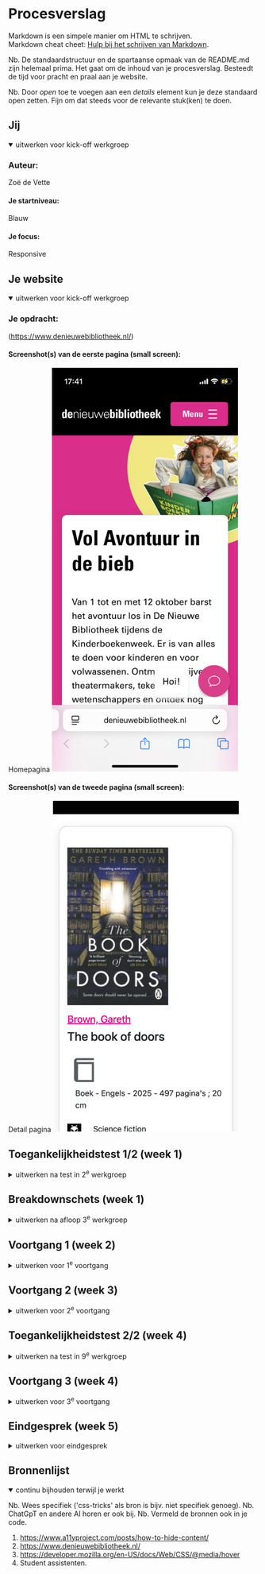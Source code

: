 # Procesverslag
Markdown is een simpele manier om HTML te schrijven.  
Markdown cheat cheet: [Hulp bij het schrijven van Markdown](https://github.com/adam-p/markdown-here/wiki/Markdown-Cheatsheet).

Nb. De standaardstructuur en de spartaanse opmaak van de README.md zijn helemaal prima. Het gaat om de inhoud van je procesverslag. Besteedt de tijd voor pracht en praal aan je website.

Nb. Door *open* toe te voegen aan een *details* element kun je deze standaard open zetten. Fijn om dat steeds voor de relevante stuk(ken) te doen.





## Jij

<details open>
  <summary>uitwerken voor kick-off werkgroep</summary>

  ### Auteur:
  Zoë de Vette

  #### Je startniveau:
  Blauw

  #### Je focus:
  Responsive
 
</details>





## Je website

<details open>
  <summary>uitwerken voor kick-off werkgroep</summary>

  ### Je opdracht:
  (https://www.denieuwebibliotheek.nl/)

  #### Screenshot(s) van de eerste pagina (small screen): 
  Homepagina
  <img src="readme-images/pagina-1.jpg" width="375px" alt="omschrijving van de pagina">

  #### Screenshot(s) van de tweede pagina (small screen):
  Detail pagina 
  <img src="readme-images/pagina-2.jpg" width="375px" alt="omschrijving van de pagina">
 
</details>



## Toegankelijkheidstest 1/2 (week 1)

<details>
  <summary>uitwerken na test in 2<sup>e</sup> werkgroep</summary>

  ### Bevindingen
  De structuur van de headings op de echte website zijn niet erg logisch. Je hoort bij meerdere headings 'link' en bij sommige zelfs 'geopend' waarbij ik al niet begrijp wat ie bedoelt want ik heb helemaal geen andere vensters daarvan open staan. 
  De linkjes hebben wel een goeie naam en geven duidelijk aan waar je naartoe gaat. 

  Ik heb via een website de website laten scannen door een accessibility check (hier de link naar de website: https://www.accessibilitychecker.org/audit/?website=https%3A%2F%2Fwww.denieuwebibliotheek.nl%2F&flag=eu)

  En hier wat screenshots bij wat er uit de test kwam (de website scoort erg slecht):
  <img src="readme-images/screenshot-1-check.jpg" width="375px" alt="omschrijving van de pagina">

  <img src="readme-images/screenshot-2-check.jpg" width="375px" alt="omschrijving van de pagina">

</details>



## Breakdownschets (week 1)

<details>
  <summary>uitwerken na afloop 3<sup>e</sup> werkgroep</summary>

  ### de hele pagina: 
  <img src="readme-images/breakdownschets-1.jpg" width="375px" alt="breakdown van de hele pagina">
  <img src="readme-images/breakdownschets-2.jpg" width="375px" alt="breakdown van de hele pagina">
  <img src="readme-images/breakdownschets-3.jpg" width="375px" alt="breakdown van de hele pagina">
  <img src="readme-images/breakdownschets-4.jpg" width="375px" alt="breakdown van de hele pagina">
  <img src="readme-images/breakdownschets5.jpg" width="375px" alt="breakdown van de hele pagina">
  <img src="readme-images/breakdownschets6.jpg.jpg" width="375px" alt="breakdown van de hele pagina">

  ### detail pagina: 
  <img src="readme-images/detail-breakdownschets-1.jpg" width="375px" alt="breakdown van de detailpagina">
  <img src="readme-images/detail-breakdownschets-2.jpg" width="375px" alt="breakdown van de detailpagina">
  <img src="readme-images/detail-breakdownschets-3.jpg" width="375px" alt="breakdown van de detailpagina">
  <img src="readme-images/detail-breakdownschets-4.jpg" width="375px" alt="breakdown van de detailpagina">

</details>





## Voortgang 1 (week 2)

<details>
  <summary>uitwerken voor 1<sup>e</sup> voortgang</summary>

  ### Stand van zaken
  hier dit ging goed & dit was lastig (neem ook screenshots op van delen van je website en code)


  ### Agenda voor meeting
  samen met je groepje opstellen

  | Zoë            | Charlie             | Marc         |  Elif             |
  |Breakdown schets| html                | html         | Breakdown schets  |
  |                |                     |              | en                |
  |                |                     |              | html              |
  |                |                     |              | ...               |


  ### Verslag van meeting
  hier na afloop snel de uitkomsten van de meeting vastleggen

  - Snapt hoe een breakdownschets moet.
  - Begrijpt de start van de html

</details>





## Voortgang 2 (week 3)

<details>
  <summary>uitwerken voor 2<sup>e</sup> voortgang</summary>

  ### Stand van zaken
  Ik ben eindelijk begonnen met het neerzetten van de code en dan vooral de inhoud zoals de tekst etc. Ik had mijn html nog niet echt op orde dus het was moeilijk leesbaar tijdens de vragen die ik stelde aan studentassistenten dus dat heb ik opgelost.


  ### Agenda voor meeting
  samen met je groepje opstellen

  | Elif                                  | David              | Charlie               | Marc                | Zoë
  | HTML laten checken                    | CSS laten checken  | Html laten checken    | Html laten checken  | Html laten checken
  | en dat ook nog                        | en                 | en                    | en                  | en
  | specifieke vraag website (responsive) | html laten checken | Breakdownschets       | CSS laten checken   | Vraag over links
  |                                       |                    |                       |                     |


  ### Verslag van meeting
  hier na afloop snel de uitkomsten van de meeting vastleggen

  - Hashtag geleerd bij linkje
  - scrollen met css geleerd
  - voor responisve gebruik maken van grid in css

</details>





## Toegankelijkheidstest 2/2 (week 4)

<details>
  <summary>uitwerken na test in 9<sup>e</sup> werkgroep</summary>

  ### Bevindingen
  Ik heb in deze week nog niet mijn eigen website kunnen testen op toegankelijkheid omdat ik nog niet ver genoeg was om iets te kunnen
  testen.

</details>





## Voortgang 3 (week 4)

<details>
  <summary>uitwerken voor 3<sup>e</sup> voortgang</summary>

  ### Stand van zaken
  Ik had zelf moeite met het het maken van de nav. Daardoor ben ik de laatste les bij een studentassistent gaan zitten en die heeft me laten zien hoe ik dat kon doen en de code daarvan naar me toegestuurd. 


  ### Agenda voor meeting
  samen met je groepje opstellen

  | Zoë                                             | Elif                  | Marc    
  | ---                                             | Had een vraag over    | Had een vraag over z'n nav         
  | Ik had niet echt veel te bespreken omdat ik     | haar tweede pagina    | en over de responsiveness 
  | de dag ervoor al veel vragen had gesteld aan    | en wilde de feedback  | van z'n website 
  | de student assistent en toen had ik nog niet    | op haar html.         |           
  | alles in de code kunnen zetten daarvan voordat  |                       |
  | het voortgangsgesprek was.                      |                       |

  ### Verslag van meeting
  Het was een korte meeting omdat we allemaal nog vollop bezig waren. We waren het er allemaal over eens dat er nog wel wat vragen 
  bij ons op zouden komen in de tijd dat we thuis aan de code verder werken. Verder hebben we het nog gehad over welke mogelijke
  vragen er gesteld zouden kunnen worden tijdens het eindgesprek.

  - Voice-over moeten kunnen gebruiken.
  - Iedereen moest z'n verslag (dit verslag) nog bijwerken.
  - Voor een dark modus hoef je niet de afbeeldingen aan te passen.
  - Comments zetten in de css zodat Sanne tijdens het eindgesprek snel kan zien waar dat specifieke stukje over gaat.

</details>





## Eindgesprek (week 5)

<details>
  <summary>uitwerken voor eindgesprek</summary>

  ### Je uitkomst - karakteristiek screenshots:
  <img src="readme-images/home-page-update.png" width="375px" alt=">
  <img src="readme-images/detail-pagina-update.png" width="375px" alt="">

  ### Dit ging goed/Heb ik geleerd: 
  Ik heb geleerd om met grid te werken, dit vond ik echt een eye opener inplaats van met flex box werken elke keer.

  <img src="readme-images/grid.png" width="375px" alt="top">


  ### Dit was lastig/Is niet gelukt:
  Ik vond de nav heel erg lastig. 
  Er zijn best wel veel dingen niet gelukt (ik zal ze even opnoemen):
    wat niet gelukt is zijn de twee carousels op de detail pagina. Ik kwam daarmee toch nogal in tijdsnood.
    de dark mode is niet gelukt vanwege dat ik de root kleur niet aan de praat kreeg (en ik kwam er niet uit vanwege dat bepaalde elementen meerdere kleuren hadden).
    de footer op de home pagina is niet helemaal gelukt. 
    het stukje van het filmhuis op de home pagina is ook niet helemaal gelukt.
    ook hebben niet alle a'tjes en buttons het gewenste effect als je eroverheen hovert.

  <img src="readme-images/nav.png" width="375px" alt="bummer">
  <img src="readme-images/carousel.png" width="375px" alt="bummer">
</details>





## Bronnenlijst

<details open>
  <summary>continu bijhouden terwijl je werkt</summary>

  Nb. Wees specifiek ('css-tricks' als bron is bijv. niet specifiek genoeg). 
  Nb. ChatGpT en andere AI horen er ook bij.
  Nb. Vermeld de bronnen ook in je code.

  1. https://www.a11yproject.com/posts/how-to-hide-content/
  2. https://www.denieuwebibliotheek.nl/
  3. https://developer.mozilla.org/en-US/docs/Web/CSS/@media/hover
  4. Student assistenten. 

</details>